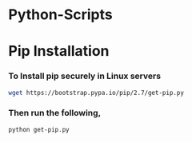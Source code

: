 # Python-Scripts

# Pip Installation  

### To Install pip securely in Linux servers
```sh
wget https://bootstrap.pypa.io/pip/2.7/get-pip.py
```
### Then run the following,
```sh
python get-pip.py
```
